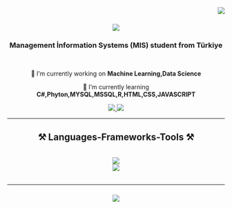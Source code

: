 <img align="right" src="https://visitor-badge.laobi.icu/badge?page_id=zehraubay.zehraubay" />

<h1 align="center">
    <img src="https://readme-typing-svg.herokuapp.com/?font=Righteous&size=35&center=true&vCenter=true&width=500&height=70&duration=4000&lines=Hi+There!+👋;+I'm+Zehra+Ubay!;" />
</h1>

<h3 align="center">Management İnformation Systems (MIS) student from Türkiye</h3>

<br/>

<div align="center">
 
 🔭 I’m currently working on **Machine Learning,Data Science**
 
 🌱 I’m currently learning **C#,Phyton,MYSQL,MSSQL,R,HTML,CSS,JAVASCRIPT**
 
 </div>
 
<div align="center"> 
  <a href="mailto:zehraubay276@gmail.com">
    <img src="https://img.shields.io/badge/Gmail-333333?style=for-the-badge&logo=gmail&logoColor=red" />
  </a>
  <a href="https://www.linkedin.com/in/zehraubay" target="_blank">
    <img src="https://img.shields.io/badge/LinkedIn-0077B5?style=for-the-badge&logo=linkedin&logoColor=white" target="_blank" />
  </a>
</div>

 <hr/>
 
<h2 align="center">⚒️ Languages-Frameworks-Tools ⚒️</h2>
<br/>
<div align="center">
    <img src="https://skillicons.dev/icons?i=github,python" /><br>
    <img src="https://skillicons.dev/icons?i=mysql,html,vscode,figma,git" />
</div>

<br/>
<hr/>

<h3 align="center">
    <img src="https://readme-typing-svg.herokuapp.com/?font=Righteous&size=25&center=true&vCenter=true&width=500&height=70&duration=4000&lines=Thanks+for+visiting!+✌️;Help+me+to+learn+🙌">
</h3>
<br/>
